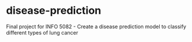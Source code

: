# disease-prediction
Final project for INFO 5082 - Create a disease prediction model to classify different types of lung cancer

